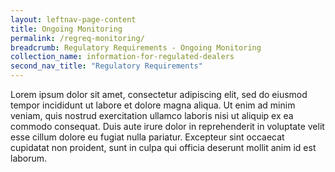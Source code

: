 ```yaml
---
layout: leftnav-page-content
title: Ongoing Monitoring
permalink: /regreq-monitoring/
breadcrumb: Regulatory Requirements - Ongoing Monitoring
collection_name: information-for-regulated-dealers
second_nav_title: "Regulatory Requirements"
---
```


Lorem ipsum dolor sit amet, consectetur adipiscing elit, sed do eiusmod tempor incididunt ut labore et dolore magna aliqua. Ut enim ad minim veniam, quis nostrud exercitation ullamco laboris nisi ut aliquip ex ea commodo consequat. Duis aute irure dolor in reprehenderit in voluptate velit esse cillum dolore eu fugiat nulla pariatur. Excepteur sint occaecat cupidatat non proident, sunt in culpa qui officia deserunt mollit anim id est laborum.
